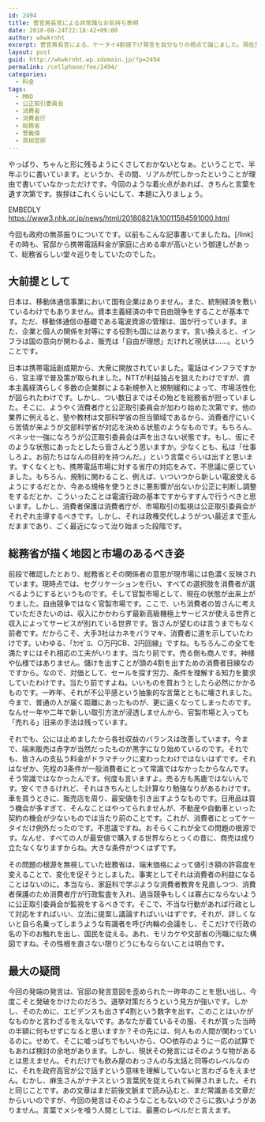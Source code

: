 ```yaml
---
id: 2494
title: 菅官房長官による非常識なお気持ち表明
date: 2018-08-24T22:18:42+09:00
author: wkwkrnht
excerpt: 菅官房長官による、ケータイ4割値下げ発言を自分なりの視点で論じました。現在至るまでの経緯も復習しつつ、政府が今までしてきた愚行を斬り捨てます。
layout: post
guid: http://wkwkrnht.wp.xdomain.jp/?p=2494
permalink: /cellphone/fee/2494/
categories:
  - 料金
tags:
  - MNO
  - 公正取引委員会
  - 消費者
  - 消費者庁
  - 総務省
  - 菅義偉
  - 首相官邸
---
```

やっぱり、ちゃんと形に残るようにくさしておかないとなぁ。ということで、半年ぶりに書いています。というか、その間、リアルが忙しかったということが理由で書いていなかっただけです。今回のような着火点があれば、きちんと言葉を遺す次第です。挨拶はこれくらいにして、本題に入りましょう。

EMBEDLY https://www3.nhk.or.jp/news/html/20180821/k10011584591000.html

今回も政府の無茶振りについてです。<a href="http://wkwkrnht.wp.xdomain.jp/uncategorized/236" title="" target="_blank" rel="noopener"></a>以前もこんな記事書いてましたね。[/link]その時も、官邸から携帯電話料金が家庭に占める率が高いという御達しがあって、総務省らしい堂々巡りをしていたのでした。

## 大前提として

日本は、移動体通信事業において国有企業はありません。また、統制経済を敷いているわけでもありません。資本主義経済の中で自由競争をすることが基本です。ただ、移動体通信の基礎である電波資源の管理は、国が行っています。また、企業と個人の関係を対等にする役割も国にはあります。言い換えると、インフラは国の意向が関わるよ、販売は「自由が理想」だけれど現状は……。ということです。

日本は携帯電話創成期から、大衆に開放されていました。電話はインフラですから、官主導で普及策が取られました。NTTが利益独占を狙えたわけですが、資本主義経済らしく多数の企業群による新規参入と規制緩和によって、市場活性化が図られたわけです。しかし、つい数日まではその殆どを総務省が担っていました。そこに、ようやく消費者庁と公正取引委員会が加わり始めた次第です。他の業界に例えると、塾や教材は文部科学省の担当領域であるから、消費者庁にいくら苦情が来ようが文部科学省が対応を決める状態のようなものです。もちろん、ベネッセ一強になろうが公正取引委員会は声を出さない状態です。もし、仮にそのような状態にあったとしたら皆さんどう思いますか。少なくとも、私は「仕事しろよ。お前たちはなんの目的を持つんだ。」という言葉ぐらいは出すと思います。すくなくとも、携帯電話市場に対する省庁の対応をみて、不思議に感じていました。もちろん、規制に関わること、例えば、いついつから新しい電波使えるようにするだとか、今ある規格を使うときに悪影響が出ないか公正に判断し調整をするだとか、こういったことは電波行政の基本ですからすすんで行うべきと思います。しかし、消費者保護は消費者庁が、市場取引の監視は公正取引委員会がそれぞれ主導するべきです。しかし、それは政権交代しようがつい最近まで歪んだままであり、ごく最近になって治り始まった段階です。

## 総務省が描く地図と市場のあるべき姿

前段で確認したとおり、総務省とその関係者の意思が現市場には色濃く反映されています。現時点では、セグリケーションを行い、すべての選択肢を消費者が選べるようにするというものです。そして官製市場として、現在の状態が出来上がりました。自由競争ではなく官製市場です。ここで、いち消費者の皆さんに考えていただきたいのは、収入にかかわらず最新高級機極上サービスが使える世界と収入によってサービスが別れている世界です。皆さんが望むのは言うまでもなく前者です。だからこそ、大手3社はカネをバラマキ、消費者に道を示していたわけです。いわゆる、「ｶﾂｾﾞﾛ、○万円CB、2円回線」ですね。もちろんこの全てを満たすにはそれ相応の工夫がいります。当たり前です。売る側も商人です。神様や仏様ではありません。儲けを出すことが頭の4割を出すための消費者目線なのですから。なので、対価として、セールを探す労力、条件を理解する知力を要求していたわけです。当たり前ですよね。いいものを買おうとしたら必然にかかるものです。一昨年、それが不公平感という抽象的な言葉とともに壊されました。今まで、普通の人が届く距離にあったものが、更に遠くなってしまったのです。なんせ一年や二年で新しい取引方法が浸透しませんから、官製市場と入っても「売れる」旧来の手法は残っています。

それでも、公には止めましたから各社収益のバランスは改善しています。今まで、端末販売は赤字が当然だったものが黒字になり始めているのです。それでも、皆さんの支払う料金がドラマチックに変わったわけではないはずです。それはなぜか、先程の3条件が一般消費者にとって常識ではなかったからなんです。そう常識ではなかったんです。何度も言いますよ。売る方も馬鹿ではないんです。安くできるけれど、それはきちんとした計算なり勉強なりがあるわけです。車を買うときに、販売店を周り、最安値を引き出すようなものです。日用品は買う機会が多すぎて、そんなことはやってられませんが、不動産や自動車といった契約の機会が少ないものでは当たり前のことです。これが、消費者にとってケータイだけ例外だったのです。不思議ですね。おそらくこれが全ての問題の根源です。なんせ、すべての人が最安値で購入する世界ならとっくの昔に、商売は成り立たなくなりますからね。大きな条件がつくはずです。

その問題の根源を無視していた総務省は、端末価格によって値引き額の許容度を変えることで、変化を促そうとしました。事実としてそれは消費者の利益になることはないのに。本当なら、家庭科で学ぶような消費者教育を見直しつつ、消費者保護のため消費者庁が行政監査を入れ、過当競争もしくは寡占にならないように公正取引委員会が監視をするべきです。そこで、不当な行動があれば行政として対応をすればいい、立法に提案し議論すればいいはずです。それが、詳しくないと自ら名乗ってしまうような有識者を呼び内輪の会議をし、そこだけで行政の名の下のお触れを出し、国民を従える。あれ、モリカケや文部省の汚職に似た構図ですね。その性根を直さない限りどうにもならないことは明白です。

## 最大の疑問

今回の発端の発言は、官邸の発言意図を歪められた一昨年のことを思い出し、今度こそと発破をかけたのだろう。選挙対策だろうという見方が強いです。しかし、そのために、エビデンスも出さず4割という数字を出す。このことはいかがなものかと言わざるをえないです。あなたが着ているその服、それが買った当時の半額に何もせずになると思いますか？その先には、何人もの人間が関わっているのに。せめて、そこに嘘っぱちでもいいから、○○依存のように一応の試算でもあれば検討の余地があります。しかし、現状その発言にはそのような物があるとは思えません。それだけでも飲み屋のおっさんの与太話と同等のレベルなのに、それを政府高官が公で話すという意味を理解していないと言わざるをえません。むかし、麻生さんがナチスという言葉尻を捉えられて糾弾されました。それと同じことです。あの文章はまだ前後文脈まで読み込むと、まだ常識ある文章だからいいのですが、今回の発言はそのようなこともないのでさらに救いようがありません。言葉でメシを喰う人間としては、最悪のレベルだと言えます。